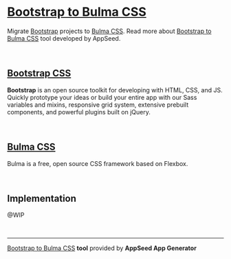 # [Bootstrap to Bulma CSS](https://blog.appseed.us/developer-tools-convert-bootstrap-to-bulma-css/)

Migrate <a href="https://getbootstrap.com/">Bootstrap</a> projects to <a href="https://bulma.io/">Bulma CSS</a>. 
Read more about <a href="https://appseed.us/developer-tools/bootstrap-to-bulma-css">Bootstrap to Bulma CSS</a> tool developed by AppSeed.

<br />

## [Bootstrap CSS](https://getbootstrap.com/)

**Bootstrap** is an open source toolkit for developing with HTML, CSS, and JS. Quickly prototype your ideas or build your entire app with 
our Sass variables and mixins, responsive grid system, extensive prebuilt components, and powerful plugins built on jQuery.

<br />

## [Bulma CSS](https://bulma.io/)

Bulma is a free, open source CSS framework based on Flexbox. 

<br />

## Implementation
@WIP

<br />

---
[Bootstrap to Bulma CSS](https://blog.appseed.us/developer-tools-convert-bootstrap-to-bulma-css/) **tool** provided by **AppSeed App Generator**
